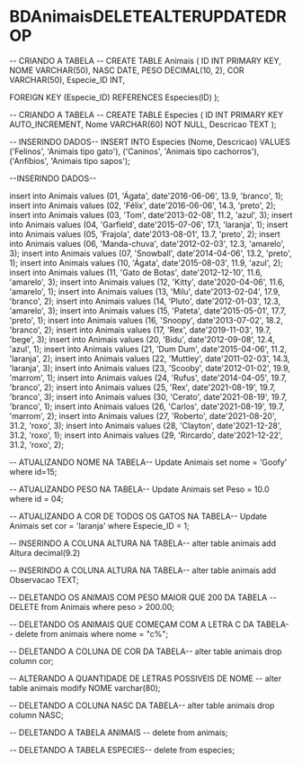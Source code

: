 # BDAnimaisDELETEALTERUPDATEDROP

-- CRIANDO A TABELA --
CREATE TABLE Animais (
  ID INT PRIMARY KEY,
  NOME VARCHAR(50),
  NASC DATE,
  PESO DECIMAL(10, 2),
  COR VARCHAR(50),
  Especie_ID INT,
  
  FOREIGN KEY (Especie_ID) REFERENCES Especies(ID)
);

-- CRIANDO A TABELA --
CREATE TABLE Especies (
    ID INT PRIMARY KEY AUTO_INCREMENT,
    Nome VARCHAR(60) NOT NULL,
    Descricao TEXT
);

-- INSERINDO DADOS--
INSERT INTO Especies (Nome, Descricao) VALUES
    ('Felinos', 'Animais tipo gato'),
    ('Caninos', 'Animais tipo cachorros'),
    ('Anfíbios', 'Animais tipo sapos');

--INSERINDO DADOS--

insert into Animais values (01, 'Ágata', date'2016-06-06', 13.9, 'branco', 1);
insert into Animais values (02, 'Félix', date'2016-06-06', 14.3, 'preto', 2);
insert into Animais values (03, 'Tom', date'2013-02-08', 11.2, 'azul', 3);
insert into Animais values (04, 'Garfield', date'2015-07-06', 17.1, 'laranja', 1);
insert into Animais values (05, 'Frajola', date'2013-08-01', 13.7, 'preto', 2);
insert into Animais values (06, 'Manda-chuva', date'2012-02-03', 12.3, 'amarelo', 3);
insert into Animais values (07, 'Snowball', date'2014-04-06', 13.2, 'preto', 1);
insert into Animais values (10, 'Ágata', date'2015-08-03', 11.9, 'azul', 2);
insert into Animais values (11, 'Gato de Botas', date'2012-12-10', 11.6, 'amarelo', 3);
insert into Animais values (12, 'Kitty', date'2020-04-06', 11.6, 'amarelo', 1);
insert into Animais values (13, 'Milu', date'2013-02-04', 17.9, 'branco', 2);
insert into Animais values (14, 'Pluto', date'2012-01-03', 12.3, 'amarelo', 3);
insert into Animais values (15, 'Pateta', date'2015-05-01', 17.7, 'preto', 1);
insert into Animais values (16, 'Snoopy', date'2013-07-02', 18.2, 'branco', 2);
insert into Animais values (17, 'Rex', date'2019-11-03', 19.7, 'bege', 3);
insert into Animais values (20, 'Bidu', date'2012-09-08', 12.4, 'azul', 1);
insert into Animais values (21, 'Dum Dum', date'2015-04-06', 11.2, 'laranja', 2);
insert into Animais values (22, 'Muttley', date'2011-02-03', 14.3, 'laranja', 3);
insert into Animais values (23, 'Scooby', date'2012-01-02', 19.9, 'marrom', 1);
insert into Animais values (24, 'Rufus', date'2014-04-05', 19.7, 'branco', 2);
insert into Animais values (25, 'Rex', date'2021-08-19', 19.7, 'branco', 3);
insert into Animais values (30, 'Cerato', date'2021-08-19', 19.7, 'branco', 1);
insert into Animais values (26, 'Carlos', date'2021-08-19', 19.7, 'marrom', 2);
insert into Animais values (27, 'Roberto', date'2021-08-20', 31.2, 'roxo', 3);
insert into Animais values (28, 'Clayton', date'2021-12-28', 31.2, 'roxo', 1);
insert into Animais values (29, 'Rircardo', date'2021-12-22', 31.2, 'roxo', 2);

-- ATUALIZANDO NOME NA TABELA--
Update Animais set nome = 'Goofy' where id=15;

-- ATUALIZANDO PESO NA TABELA--
Update Animais set Peso = 10.0 where id = 04;

-- ATUALIZANDO A COR DE TODOS OS GATOS NA TABELA--
Update Animais set cor = 'laranja' where Especie_ID = 1;

-- INSERINDO A COLUNA ALTURA NA TABELA--
alter table animais add Altura decimal(9.2)
  
-- INSERINDO A COLUNA ALTURA NA TABELA--
alter table animais add Observacao TEXT;

-- DELETANDO OS ANIMAIS COM PESO MAIOR QUE 200 DA TABELA --
DELETE from Animais where peso > 200.00;

-- DELETANDO OS ANIMAIS QUE COMEÇAM COM A LETRA C DA TABELA--
delete from animais where nome = "c%";

-- DELETANDO A COLUNA DE COR DA TABELA--
alter table animais drop column cor;

-- ALTERANDO A QUANTIDADE DE LETRAS POSSIVEIS DE NOME --
alter table animais modify NOME varchar(80);

-- DELETANDO A COLUNA NASC DA TABELA--
alter table animais drop column NASC;

-- DELETANDO A TABELA ANIMAIS --
delete from animais;

-- DELETANDO A TABELA ESPECIES--
delete from especies;
